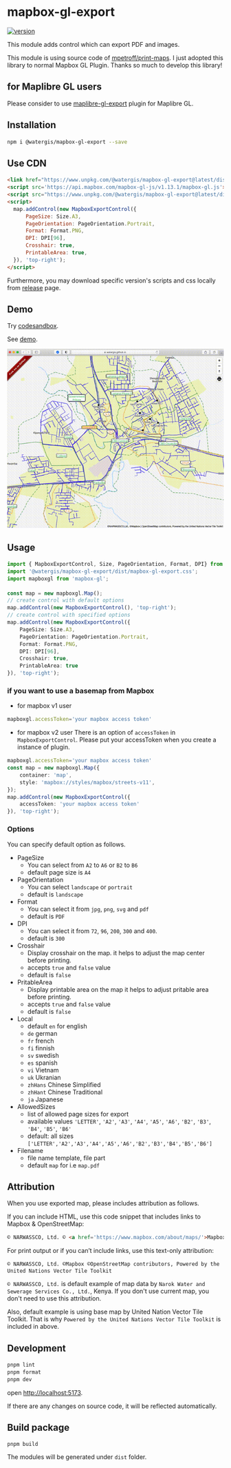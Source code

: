 # mapbox-gl-export

[![version](https://img.shields.io/npm/v/@watergis/mapbox-gl-export.svg)](https://www.npmjs.com/package/@watergis/mapbox-gl-export)

This module adds control which can export PDF and images.

This module is using source code of [mpetroff/print-maps](https://github.com/mpetroff/print-maps). I just adopted this library to normal Mapbox GL Plugin. Thanks so much to develop this library!

## for Maplibre GL users

Please consider to use [maplibre-gl-export](https://github.com/watergis/maplibre-gl-export) plugin for Maplibre GL.

## Installation

```bash
npm i @watergis/mapbox-gl-export --save
```

## Use CDN

```html
<link href="https://www.unpkg.com/@watergis/mapbox-gl-export@latest/dist/mapbox-gl-export.css" rel="stylesheet" />
<script src='https://api.mapbox.com/mapbox-gl-js/v1.13.1/mapbox-gl.js'></script>
<script src="https://www.unpkg.com/@watergis/mapbox-gl-export@latest/dist/mapbox-gl-export.umd.js"></script>
<script>
  map.addControl(new MapboxExportControl({
      PageSize: Size.A3,
      PageOrientation: PageOrientation.Portrait,
      Format: Format.PNG,
      DPI: DPI[96],
      Crosshair: true,
      PrintableArea: true,
  }), 'top-right');
</script>
```

Furthermore, you may download specific version's scripts and css locally from [release](https://github.com/watergis/maplibre-gl-export/releases) page.

## Demo

Try [codesandbox](https://codesandbox.io/s/mapbox-gl-export-8x4lw?file=/src/index.ts).

See [demo](https://watergis.github.io/mapbox-gl-export/#12/-1.08551/35.87063).

![demo.gif](./demo.gif)

## Usage

```ts
import { MapboxExportControl, Size, PageOrientation, Format, DPI} from "@watergis/mapbox-gl-export";
import '@watergis/mapbox-gl-export/dist/mapbox-gl-export.css';
import mapboxgl from 'mapbox-gl';

const map = new mapboxgl.Map();
// create control with default options
map.addControl(new MapboxExportControl(), 'top-right');
// create control with specified options
map.addControl(new MapboxExportControl({
    PageSize: Size.A3,
    PageOrientation: PageOrientation.Portrait,
    Format: Format.PNG,
    DPI: DPI[96],
    Crosshair: true,
    PrintableArea: true
}), 'top-right');
```

### if you want to use a basemap from Mapbox

- for mapbox v1 user

```ts
mapboxgl.accessToken='your mapbox access token'
```

- for mapbox v2 user
There is an option of `accessToken` in `MapboxExportControl`. Please put your accessToken when you create a instance of plugin.

```ts
mapboxgl.accessToken='your mapbox access token'
const map = new mapboxgl.Map({
    container: 'map',
    style: 'mapbox://styles/mapbox/streets-v11',
});
map.addControl(new MapboxExportControl({
    accessToken: 'your mapbox access token'
}), 'top-right');
```

### Options

You can specify default option as follows.

- PageSize
  - You can select from `A2` to `A6` or `B2` to `B6`
  - default page size is `A4`
- PageOrientation
  - You can select `landscape` or `portrait`
  - default is `landscape`
- Format
  - You can select it from `jpg`, `png`, `svg` and `pdf`
  - default is `PDF`
- DPI
  - You can select it from `72`, `96`, `200`, `300` and `400`.
  - default is `300`
- Crosshair
  - Display crosshair on the map. it helps to adjust the map center before printing.
  - accepts `true` and `false` value
  - default is `false`
- PritableArea
  - Display printable area on the map it helps to adjust pritable area before printing.
  - accepts `true` and `false` value
  - default is `false`
- Local
  - default `en` for english
  - `de` german
  - `fr` french
  - `fi` finnish
  - `sv` swedish
  - `es` spanish
  - `vi` Vietnam
  - `uk` Ukranian
  - `zhHans` Chinese Simplified
  - `zhHant` Chinese Traditional
  - `ja` Japanese
- AllowedSizes
  - list of allowed page sizes for export
  - available values `'LETTER'`, `'A2'`, `'A3'`, `'A4'`, `'A5'`, `'A6'`, `'B2'`, `'B3'`, `'B4'`, `'B5'`, `'B6'`
  - default: all sizes `['LETTER','A2','A3','A4','A5','A6','B2','B3','B4','B5','B6']`
- Filename
  - file name template, file part
  - default `map` for i.e `map.pdf`

## Attribution

When you use exported map, please includes attribution as follows.

If you can include HTML, use this code snippet that includes links to Mapbox & OpenStreetMap:

```html
© NARWASSCO, Ltd. © <a href='https://www.mapbox.com/about/maps/'>Mapbox</a> © <a href='https://www.openstreetmap.org/copyright'>OpenStreetMap</a> <strong><a href='https://www.mapbox.com/map-feedback/' target='_blank'>Improve this map</a></strong>Powered by the United Nations Vector Tile Toolkit
```

For print output or if you can’t include links, use this text-only attribution:

```
© NARWASSCO, Ltd. ©Mapbox ©OpenStreetMap contributors, Powered by the United Nations Vector Tile Toolkit
```

`© NARWASSCO, Ltd.` is default example of map data by `Narok Water and Sewerage Services Co., Ltd.`, Kenya. If you don't use current map, you don't need to use this attribution.

Also, default example is using base map by United Nation Vector Tile Toolkit. That is why `Powered by the United Nations Vector Tile Toolkit` is included in above.

## Development

```bash
pnpm lint
pnpm format
pnpm dev
```

open [http://localhost:5173](http://localhost:5173).

If there are any changes on source code, it will be reflected automatically.

## Build package

```
pnpm build
```

The modules will be generated under `dist` folder.
